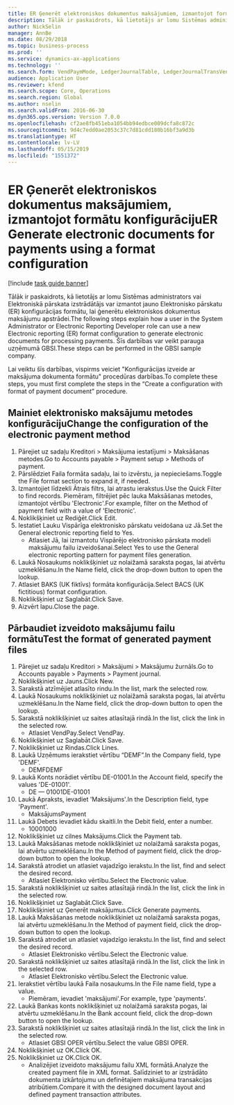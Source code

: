 ```yaml
---
title: ER Ģenerēt elektroniskos dokumentus maksājumiem, izmantojot formātu konfigurāciju
description: Tālāk ir paskaidrots, kā lietotājs ar lomu Sistēmas administrators vai Elektroniskā pārskata izstrādātājs var izmantot jauno Elektronisko pārskatu (ER) konfigurācijas formātu, lai ģenerētu elektroniskos dokumentus maksājumu apstrādei.
author: NickSelin
manager: AnnBe
ms.date: 08/29/2018
ms.topic: business-process
ms.prod: ''
ms.service: dynamics-ax-applications
ms.technology: ''
ms.search.form: VendPaymMode, LedgerJournalTable, LedgerJournalTransVendPaym, BankAccountTableLookUp
audience: Application User
ms.reviewer: kfend
ms.search.scope: Core, Operations
ms.search.region: Global
ms.author: nselin
ms.search.validFrom: 2016-06-30
ms.dyn365.ops.version: Version 7.0.0
ms.openlocfilehash: cf2ae8fb451eba1054bb94edbce009dcfa8c872c
ms.sourcegitcommit: 9d4c7edd0ae2053c37c7d81cdd180b16bf3a9d3b
ms.translationtype: HT
ms.contentlocale: lv-LV
ms.lasthandoff: 05/15/2019
ms.locfileid: "1551372"
---
```

# <a name="er-generate-electronic-documents-for-payments-using-a-format-configuration"></a><span data-ttu-id="a8ad3-103">ER Ģenerēt elektroniskos dokumentus maksājumiem, izmantojot formātu konfigurāciju</span><span class="sxs-lookup"><span data-stu-id="a8ad3-103">ER Generate electronic documents for payments using a format configuration</span></span>

[!include [task guide banner](../../includes/task-guide-banner.md)]

<span data-ttu-id="a8ad3-104">Tālāk ir paskaidrots, kā lietotājs ar lomu Sistēmas administrators vai Elektroniskā pārskata izstrādātājs var izmantot jauno Elektronisko pārskatu (ER) konfigurācijas formātu, lai ģenerētu elektroniskos dokumentus maksājumu apstrādei.</span><span class="sxs-lookup"><span data-stu-id="a8ad3-104">The following steps explain how a user in the System Administrator or Electronic Reporting Developer role can use a new Electronic reporting (ER) format configuration to generate electronic documents for processing payments.</span></span> <span data-ttu-id="a8ad3-105">Šīs darbības var veikt parauga uzņēmumā GBSI.</span><span class="sxs-lookup"><span data-stu-id="a8ad3-105">These steps can be performed in the GBSI sample company.</span></span>

<span data-ttu-id="a8ad3-106">Lai veiktu šīs darbības, vispirms veiciet "Konfigurācijas izveide ar maksājuma dokumenta formātu" procedūras darbības.</span><span class="sxs-lookup"><span data-stu-id="a8ad3-106">To complete these steps, you must first complete the steps in the “Create a configuration with format of payment document” procedure.</span></span>


## <a name="change-the-configuration-of-the-electronic-payment-method"></a><span data-ttu-id="a8ad3-107">Mainiet elektronisko maksājumu metodes konfigurāciju</span><span class="sxs-lookup"><span data-stu-id="a8ad3-107">Change the configuration of the electronic payment method</span></span>
1. <span data-ttu-id="a8ad3-108">Pārejiet uz sadaļu Kreditori > Maksājuma iestatījumi > Maksāšanas metodes.</span><span class="sxs-lookup"><span data-stu-id="a8ad3-108">Go to Accounts payable > Payment setup > Methods of payment.</span></span>
2. <span data-ttu-id="a8ad3-109">Pārslēdziet Faila formāta sadaļu, lai to izvērstu, ja nepieciešams.</span><span class="sxs-lookup"><span data-stu-id="a8ad3-109">Toggle the File format section to expand it, if needed.</span></span>
3. <span data-ttu-id="a8ad3-110">Izmantojiet līdzekli Ātrais filtrs, lai atrastu ierakstus.</span><span class="sxs-lookup"><span data-stu-id="a8ad3-110">Use the Quick Filter to find records.</span></span> <span data-ttu-id="a8ad3-111">Piemēram, filtrējiet pēc lauka Maksāšanas metodes, izmantojot vērtību 'Electronic'.</span><span class="sxs-lookup"><span data-stu-id="a8ad3-111">For example, filter on the Method of payment field with a value of 'Electronic'.</span></span>
4. <span data-ttu-id="a8ad3-112">Noklikšķiniet uz Rediģēt.</span><span class="sxs-lookup"><span data-stu-id="a8ad3-112">Click Edit.</span></span>
5. <span data-ttu-id="a8ad3-113">Iestatiet Lauku Vispārīga elektronisko pārskatu veidošana uz Jā.</span><span class="sxs-lookup"><span data-stu-id="a8ad3-113">Set the General electronic reporting field to Yes.</span></span>
    * <span data-ttu-id="a8ad3-114">Atlasiet Jā, lai izmantotu Vispārējo elektronisko pārskata modeli maksājumu failu izveidošanai.</span><span class="sxs-lookup"><span data-stu-id="a8ad3-114">Select Yes to use the General electronic reporting pattern for payment files generation.</span></span>  
6. <span data-ttu-id="a8ad3-115">Laukā Nosaukums noklikšķiniet uz nolaižamā saraksta pogas, lai atvērtu uzmeklēšanu.</span><span class="sxs-lookup"><span data-stu-id="a8ad3-115">In the Name field, click the drop-down button to open the lookup.</span></span>
7. <span data-ttu-id="a8ad3-116">Atlasiet BAKS (UK fiktīvs) formāta konfigurācija.</span><span class="sxs-lookup"><span data-stu-id="a8ad3-116">Select BACS (UK fictitious) format configuration.</span></span>
8. <span data-ttu-id="a8ad3-117">Noklikšķiniet uz Saglabāt.</span><span class="sxs-lookup"><span data-stu-id="a8ad3-117">Click Save.</span></span>
9. <span data-ttu-id="a8ad3-118">Aizvērt lapu.</span><span class="sxs-lookup"><span data-stu-id="a8ad3-118">Close the page.</span></span>

## <a name="test-the-format-of-generated-payment-files"></a><span data-ttu-id="a8ad3-119">Pārbaudiet izveidoto maksājumu failu formātu</span><span class="sxs-lookup"><span data-stu-id="a8ad3-119">Test the format of generated payment files</span></span>
1. <span data-ttu-id="a8ad3-120">Pārejiet uz sadaļu Kreditori > Maksājumi > Maksājumu žurnāls.</span><span class="sxs-lookup"><span data-stu-id="a8ad3-120">Go to Accounts payable > Payments > Payment journal.</span></span>
2. <span data-ttu-id="a8ad3-121">Noklikšķiniet uz Jauns.</span><span class="sxs-lookup"><span data-stu-id="a8ad3-121">Click New.</span></span>
3. <span data-ttu-id="a8ad3-122">Sarakstā atzīmējiet atlasīto rindu.</span><span class="sxs-lookup"><span data-stu-id="a8ad3-122">In the list, mark the selected row.</span></span>
4. <span data-ttu-id="a8ad3-123">Laukā Nosaukums noklikšķiniet uz nolaižamā saraksta pogas, lai atvērtu uzmeklēšanu.</span><span class="sxs-lookup"><span data-stu-id="a8ad3-123">In the Name field, click the drop-down button to open the lookup.</span></span>
5. <span data-ttu-id="a8ad3-124">Sarakstā noklikšķiniet uz saites atlasītajā rindā.</span><span class="sxs-lookup"><span data-stu-id="a8ad3-124">In the list, click the link in the selected row.</span></span>
    * <span data-ttu-id="a8ad3-125">Atlasiet VendPay.</span><span class="sxs-lookup"><span data-stu-id="a8ad3-125">Select VendPay.</span></span>  
6. <span data-ttu-id="a8ad3-126">Noklikšķiniet uz Saglabāt.</span><span class="sxs-lookup"><span data-stu-id="a8ad3-126">Click Save.</span></span>
7. <span data-ttu-id="a8ad3-127">Noklikšķiniet uz Rindas.</span><span class="sxs-lookup"><span data-stu-id="a8ad3-127">Click Lines.</span></span>
8. <span data-ttu-id="a8ad3-128">Laukā Uzņēmums ierakstiet vērtību “DEMF”.</span><span class="sxs-lookup"><span data-stu-id="a8ad3-128">In the Company field, type 'DEMF'.</span></span>
    * <span data-ttu-id="a8ad3-129">DEMF</span><span class="sxs-lookup"><span data-stu-id="a8ad3-129">DEMF</span></span>  
9. <span data-ttu-id="a8ad3-130">Laukā Konts norādiet vērtību DE-01001.</span><span class="sxs-lookup"><span data-stu-id="a8ad3-130">In the Account field, specify the values 'DE-01001'.</span></span>
    * <span data-ttu-id="a8ad3-131">DE — 01001</span><span class="sxs-lookup"><span data-stu-id="a8ad3-131">DE-01001</span></span>  
10. <span data-ttu-id="a8ad3-132">Laukā Apraksts, ievadiet 'Maksājums'.</span><span class="sxs-lookup"><span data-stu-id="a8ad3-132">In the Description field, type 'Payment'.</span></span>
    * <span data-ttu-id="a8ad3-133">Maksājums</span><span class="sxs-lookup"><span data-stu-id="a8ad3-133">Payment</span></span>  
11. <span data-ttu-id="a8ad3-134">Laukā Debets ievadiet kādu skaitli.</span><span class="sxs-lookup"><span data-stu-id="a8ad3-134">In the Debit field, enter a number.</span></span>
    * <span data-ttu-id="a8ad3-135">1000</span><span class="sxs-lookup"><span data-stu-id="a8ad3-135">1000</span></span>  
12. <span data-ttu-id="a8ad3-136">Noklikšķiniet uz cilnes Maksājums.</span><span class="sxs-lookup"><span data-stu-id="a8ad3-136">Click the Payment tab.</span></span>
13. <span data-ttu-id="a8ad3-137">Laukā Maksāšanas metode noklikšķiniet uz nolaižamā saraksta pogas, lai atvērtu uzmeklēšanu.</span><span class="sxs-lookup"><span data-stu-id="a8ad3-137">In the Method of payment field, click the drop-down button to open the lookup.</span></span>
14. <span data-ttu-id="a8ad3-138">Sarakstā atrodiet un atlasiet vajadzīgo ierakstu.</span><span class="sxs-lookup"><span data-stu-id="a8ad3-138">In the list, find and select the desired record.</span></span>
    * <span data-ttu-id="a8ad3-139">Atlasiet Elektronisko vērtību.</span><span class="sxs-lookup"><span data-stu-id="a8ad3-139">Select the Electronic value.</span></span>  
15. <span data-ttu-id="a8ad3-140">Sarakstā noklikšķiniet uz saites atlasītajā rindā.</span><span class="sxs-lookup"><span data-stu-id="a8ad3-140">In the list, click the link in the selected row.</span></span>
16. <span data-ttu-id="a8ad3-141">Noklikšķiniet uz Saglabāt.</span><span class="sxs-lookup"><span data-stu-id="a8ad3-141">Click Save.</span></span>
17. <span data-ttu-id="a8ad3-142">Noklikšķiniet uz Ģenerēt maksājumus.</span><span class="sxs-lookup"><span data-stu-id="a8ad3-142">Click Generate payments.</span></span>
18. <span data-ttu-id="a8ad3-143">Laukā Maksāšanas metode noklikšķiniet uz nolaižamā saraksta pogas, lai atvērtu uzmeklēšanu.</span><span class="sxs-lookup"><span data-stu-id="a8ad3-143">In the Method of payment field, click the drop-down button to open the lookup.</span></span>
19. <span data-ttu-id="a8ad3-144">Sarakstā atrodiet un atlasiet vajadzīgo ierakstu.</span><span class="sxs-lookup"><span data-stu-id="a8ad3-144">In the list, find and select the desired record.</span></span>
    * <span data-ttu-id="a8ad3-145">Atlasiet Elektronisko vērtību.</span><span class="sxs-lookup"><span data-stu-id="a8ad3-145">Select the Electronic value.</span></span>  
20. <span data-ttu-id="a8ad3-146">Sarakstā noklikšķiniet uz saites atlasītajā rindā.</span><span class="sxs-lookup"><span data-stu-id="a8ad3-146">In the list, click the link in the selected row.</span></span>
    * <span data-ttu-id="a8ad3-147">Atlasiet Elektronisko vērtību.</span><span class="sxs-lookup"><span data-stu-id="a8ad3-147">Select the Electronic value.</span></span>  
21. <span data-ttu-id="a8ad3-148">Ierakstiet vērtību laukā Faila nosaukums.</span><span class="sxs-lookup"><span data-stu-id="a8ad3-148">In the File name field, type a value.</span></span>
    * <span data-ttu-id="a8ad3-149">Piemēram, ievadiet 'maksājumi'.</span><span class="sxs-lookup"><span data-stu-id="a8ad3-149">For example, type 'payments'.</span></span>  
22. <span data-ttu-id="a8ad3-150">Laukā Bankas konts noklikšķiniet uz nolaižamā saraksta pogas, lai atvērtu uzmeklēšanu.</span><span class="sxs-lookup"><span data-stu-id="a8ad3-150">In the Bank account field, click the drop-down button to open the lookup.</span></span>
23. <span data-ttu-id="a8ad3-151">Sarakstā noklikšķiniet uz saites atlasītajā rindā.</span><span class="sxs-lookup"><span data-stu-id="a8ad3-151">In the list, click the link in the selected row.</span></span>
    * <span data-ttu-id="a8ad3-152">Atlasiet GBSI OPER vērtību.</span><span class="sxs-lookup"><span data-stu-id="a8ad3-152">Select the value GBSI OPER.</span></span>  
24. <span data-ttu-id="a8ad3-153">Noklikšķiniet uz OK.</span><span class="sxs-lookup"><span data-stu-id="a8ad3-153">Click OK.</span></span>
25. <span data-ttu-id="a8ad3-154">Noklikšķiniet uz OK.</span><span class="sxs-lookup"><span data-stu-id="a8ad3-154">Click OK.</span></span>
    * <span data-ttu-id="a8ad3-155">Analizējiet izveidoto maksājumu failu XML formātā.</span><span class="sxs-lookup"><span data-stu-id="a8ad3-155">Analyze the created payment file in XML format.</span></span> <span data-ttu-id="a8ad3-156">Salīdziniet to ar izstrādāto dokumenta izkārtojumu un definētajiem maksājuma transakcijas atribūtiem.</span><span class="sxs-lookup"><span data-stu-id="a8ad3-156">Compare it with the designed document layout and defined payment transaction attributes.</span></span>  

